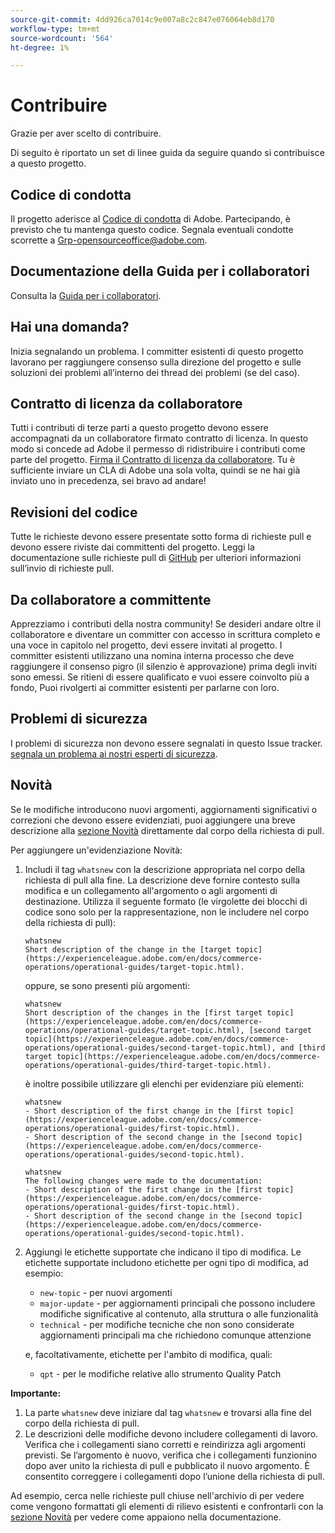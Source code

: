 ```yaml
---
source-git-commit: 4dd926ca7014c9e007a8c2c847e076064eb8d170
workflow-type: tm+mt
source-wordcount: '564'
ht-degree: 1%

---
```

# Contribuire

Grazie per aver scelto di contribuire.

Di seguito è riportato un set di linee guida da seguire quando si contribuisce a questo progetto.

## Codice di condotta

Il progetto aderisce al [Codice di condotta](code-of-conduct.md) di Adobe. Partecipando,
è previsto che tu mantenga questo codice. Segnala eventuali condotte scorrette a
[Grp-opensourceoffice@adobe.com](mailto:Grp-opensourceoffice@adobe.com).

## Documentazione della Guida per i collaboratori

Consulta la [Guida per i collaboratori](https://experienceleague.adobe.com/it/docs/contributor/contributor-guide/introduction).

## Hai una domanda?

Inizia segnalando un problema. I committer esistenti di questo progetto lavorano per raggiungere
consenso sulla direzione del progetto e sulle soluzioni dei problemi all’interno dei thread dei problemi
(se del caso).

## Contratto di licenza da collaboratore

Tutti i contributi di terze parti a questo progetto devono essere accompagnati da un collaboratore firmato
contratto di licenza. In questo modo si concede ad Adobe il permesso di ridistribuire i contributi
come parte del progetto. [Firma il Contratto di licenza da collaboratore](https://opensource.adobe.com/cla.html). Tu
è sufficiente inviare un CLA di Adobe una sola volta, quindi se ne hai già inviato uno in precedenza,
sei bravo ad andare!

## Revisioni del codice

Tutte le richieste devono essere presentate sotto forma di richieste pull e devono essere riviste
dai committenti del progetto. Leggi la documentazione sulle richieste pull di [GitHub](https://docs.github.com/en/pull-requests/collaborating-with-pull-requests/proposing-changes-to-your-work-with-pull-requests/about-pull-requests)
per ulteriori informazioni sull’invio di richieste pull.

<!--
Lastly, please follow the [pull request template](PULL_REQUEST_TEMPLATE.md) when
submitting a pull request!
-->

## Da collaboratore a committente

Apprezziamo i contributi della nostra community! Se desideri andare oltre il collaboratore
e diventare un committer con accesso in scrittura completo e una voce in capitolo nel progetto, devi
essere invitati al progetto. I committer esistenti utilizzano una nomina interna
processo che deve raggiungere il consenso pigro (il silenzio è approvazione) prima degli inviti
sono emessi. Se ritieni di essere qualificato e vuoi essere coinvolto più a fondo,
Puoi rivolgerti ai committer esistenti per parlarne con loro.

## Problemi di sicurezza

I problemi di sicurezza non devono essere segnalati in questo Issue tracker. [segnala un problema ai nostri esperti di sicurezza](https://helpx.adobe.com/it/security/alertus.html).

## Novità

Se le modifiche introducono nuovi argomenti, aggiornamenti significativi o correzioni che devono essere evidenziati, puoi aggiungere una breve descrizione alla [sezione Novità](https://experienceleague.adobe.com/it/docs/commerce-operations/operational-guides/home#whats-new) direttamente dal corpo della richiesta di pull.

Per aggiungere un&#39;evidenziazione Novità:

1. Includi il tag `whatsnew` con la descrizione appropriata nel corpo della richiesta di pull alla fine. La descrizione deve fornire contesto sulla modifica e un collegamento all&#39;argomento o agli argomenti di destinazione. Utilizza il seguente formato (le virgolette dei blocchi di codice sono solo per la rappresentazione, non le includere nel corpo della richiesta di pull):

   ```text
   whatsnew
   Short description of the change in the [target topic](https://experienceleague.adobe.com/en/docs/commerce-operations/operational-guides/target-topic.html).
   ```

   oppure, se sono presenti più argomenti:

   ```text
   whatsnew
   Short description of the changes in the [first target topic](https://experienceleague.adobe.com/en/docs/commerce-operations/operational-guides/target-topic.html), [second target topic](https://experienceleague.adobe.com/en/docs/commerce-operations/operational-guides/second-target-topic.html), and [third target topic](https://experienceleague.adobe.com/en/docs/commerce-operations/operational-guides/third-target-topic.html).
   ```

   è inoltre possibile utilizzare gli elenchi per evidenziare più elementi:

   ```text
   whatsnew
   - Short description of the first change in the [first topic](https://experienceleague.adobe.com/en/docs/commerce-operations/operational-guides/first-topic.html).
   - Short description of the second change in the [second topic](https://experienceleague.adobe.com/en/docs/commerce-operations/operational-guides/second-topic.html).
   ```

   ```text
   whatsnew
   The following changes were made to the documentation:
   - Short description of the first change in the [first topic](https://experienceleague.adobe.com/en/docs/commerce-operations/operational-guides/first-topic.html).
   - Short description of the second change in the [second topic](https://experienceleague.adobe.com/en/docs/commerce-operations/operational-guides/second-topic.html).
   ```

1. Aggiungi le etichette supportate che indicano il tipo di modifica. Le etichette supportate includono etichette per ogni tipo di modifica, ad esempio:

   - `new-topic` - per nuovi argomenti
   - `major-update` - per aggiornamenti principali che possono includere modifiche significative al contenuto, alla struttura o alle funzionalità
   - `technical` - per modifiche tecniche che non sono considerate aggiornamenti principali ma che richiedono comunque attenzione

   e, facoltativamente, etichette per l&#39;ambito di modifica, quali:

   - `qpt` - per le modifiche relative allo strumento Quality Patch

**Importante:**

1. La parte `whatsnew` deve iniziare dal tag `whatsnew` e trovarsi alla fine del corpo della richiesta di pull.
1. Le descrizioni delle modifiche devono includere collegamenti di lavoro. Verifica che i collegamenti siano corretti e reindirizza agli argomenti previsti. Se l’argomento è nuovo, verifica che i collegamenti funzionino dopo aver unito la richiesta di pull e pubblicato il nuovo argomento. È consentito correggere i collegamenti dopo l’unione della richiesta di pull.

Ad esempio, cerca nelle richieste pull chiuse nell&#39;archivio di per vedere come vengono formattati gli elementi di rilievo esistenti e confrontarli con la [sezione Novità](https://experienceleague.adobe.com/it/docs/commerce-operations/operational-guides/home#whats-new) per vedere come appaiono nella documentazione.

